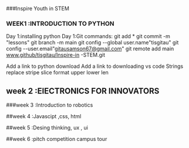 ###Inspire Youth in STEM

### WEEK1 :INTRODUCTION TO PYTHON
Day 1:installing python
Day 1:Git commands:
              git add *
              git commit -m "lessons"
              git branch -m main
              git config --global user.name"tisgitau"
              git config --user.email"gitausamson67@gmail.com"
              git remote add main www.github/tisgitau/Inspire-in -STEM.git
              
       
Add a link to python download
Add a link to downloading vs code
Strings
       replace 
       stripe
       slice
       format
       upper
       lower
       len

## week 2  :ElECTRONICS FOR INNOVATORS

###week 3 :Introduction to robotics

##week 4 :Javascipt ,css, html

##week 5  :Desing thinking, ux , ui

##week 6 :pitch competition campus tour
 
 


